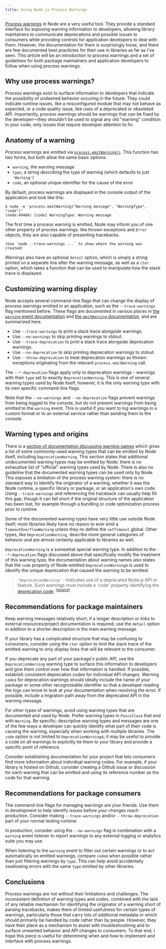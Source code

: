 ```yaml
---
title: Using Node.js Process Warnings
---
```

[Process warnings][process-warn] in Node are a very useful tool. They provide a standard interface for exposing warning information to developers, allowing library maintainers to communicate deprecations and possible issues to consumers while providing controls for application developers to deal with them. However, the documentation for them is surprisingly loose, and there are few documented best practictes for their use in libraries as far as I've seen. This article will be an introduction to process warnings and a set of guidelines for both package maintainers and application developers to follow when using process warnings.

## Why use process warnings?

Process warnings exist to surface information to developers that indicate the possibility of undesired behavior occuring in the future. They could indicate runtime issues, like a misconfigured module that may not behave as expected, or a code quality issue, like uses of a deprecated or obsoleted API. Importantly, process warnings should be warnings that can be fixed by the developer—they shouldn't be used to signal any old "warning" condition in your code, only issues that require developer attention to fix.

## Anatomy of a warning

Process warnings are emitted via [`process.emitWarning()`][process-emitWarning]. This function has two forms, but both allow the same basic options:

  - `warning`, the warning message
  - `type`, a string describing the type of warning (which defaults to just `'Warning'`)
  - `code`, an optional unique identifier for the cause of the error

By default, process warnings are displayed in the console output of the application and look like this:

    $ node -e 'process.emitWarning("Warning message", "WarningType", "code")'
    (node:49466) [code] WarningType: Warning message

The first time a process warning is emitted, Node may inform you of one other property of process warnings: like thrown exceptions and `Error` objects, they are also capable of presenting tracebacks.

    (Use `node --trace-warnings ...` to show where the warning was created)

Warnings also have an optional `detail` option, which is simply a string printed on a separate line after the warning message, as well as a `ctor` option, which takes a function that can be used to manipulate how the stack trace is displayed.

## Customizing warning display

Node accepts several command-line flags that can change the display of process warnings emitted in an application, such as the `--trace-warnings` flag mentioned before. These flags are documented in various places in [the `warning` event documentation][process-warn] and [the `emitWarning` documentation][process-emitWarning], and are summarized here.

  - Use `--trace-warnings` to print a stack trace alongside warnings.
  - Use `--no-warnings` to skip printing warnings to stdout.
  - Use `--trace-deprecation` to print a stack trace alongside deprecation warnings.
  - Use `--no-deprecation` to skip printing deprecation warnings to stdout.
  - Use `--throw-deprecation` to treat deprecation warnings as thrown exceptions originating from the relevant `process.emitWarning` call.

The `--*-deprecation` flags apply only to deprecation warnings - warnings with their `type` set to exactly `DeprecationWarning`. This is one of several warning types used by Node itself; however, it is the only warning type with its own specific command-line flags.

Note that the `--no-warnings` and `--no-deprecation` flags prevent warnings from being logged to the console, but do not prevent warnings from being emitted to the `warning` event. This is useful if you want to log warnings in a custom format or to an external service rather than sending them to the console.

## Warning types and origins

There is a [section of documentation discussing warning names][warning-names] which gives a list of some commonly-used warning types that can be emitted by Node itself, including `DeprecationWarning`. This section states that additional undocumented warning types may be emitted by Node; there is no exhaustive list of "official" warning types used by Node. There is also no guideline that the documented warning types can be used only by Node. This exposes a limitation of the process warning system: there is no standard way to identify the originator of a warning, whether it was the Node runtime, a specific library or package, or an application's own code. Using `--trace-warnings` and referencing the traceback can usually help fill this gap, though it can fall short if the original structure of the application has been lost, for example through a bundling or code optimization process prior to runtime.

Some of the documented warning types have very little use outside Node itself; most libraries likely have no reason to ever emit a `TimeoutOverflowWarning` unless they re-define the `setTimeout` global. Other types, like `DeprecationWarning`, describe more general categories of behavior and are almost certainly applicable to libraries as well.

`DeprecationWarning` is a somewhat special warning type. In addition to the `--*-deprecation` flags discussed above that specifically modify the treatment of this warning type, the documentation about warning names also states that the `code` property of Node-emitted `DeprecationWarning`s is used to identify the unique deprecation that caused the warning to be emitted:

> `'DeprecationWarning'` - Indicates use of a deprecated Node.js API or feature. Such warnings must include a 'code' property identifying the [deprecation code][deprecations]. <sup>[[source]][warning-names]</sup>

## Recommendations for package maintainers

Keep warning messages relatively short; if a longer description or links to external resources/project documentation is required, use the `detail` option in addition to a shorter description in the main warning message.

If your library has a complicated structure that may be confusing to consumers, consider using the `ctor` option to limit the stack trace of the emitted warning to only display lines that will be relevant to the consumer.

If you deprecate any part of your package's public API, use the `DeprecationWarning` warning type to surface this information to developers and give them control over how that information is handled. If possible, establish consistent deprecation codes for individual API changes. Warning `code`s for deprecation warnings should ideally include the name of your package or some other recognizeable identifier so that a developer reading the logs can know to look at your documentation when resolving the error. If possible, include a migration path away from the deprecated API in the warning message.

For other types of warnings, avoid using warning types that are documented and used by Node. Prefer warning types in `PascalCase` that end with `Warning`. Be specific; descriptive warning types and messages are one of the few ways a developer can quickly identify what part of their code is causing the warning, especially when working with multiple libraries. The `code` option is not limited to `DeprecationWarning`s; it may be useful to provide a code on all warnings to explicitly tie them to your library and provide a specific point of reference.

Consider establishing documentation for your project that lets consumers find more information about individual warning codes. For example, if your library is hosted on Github, consider creating a Github issue or discussion for each warning that can be emitted and using its reference number as the code for that warning.

## Recommendations for package consumers

The command-line flags for managing warnings are your friends. Use them in development to help identify issues before your changes reach production. Consider making `--trace-warnings` and/or `--throw-deprecation` part of your normal testing runtime.

In production, consider using the `--no-warnings` flag in combination with a `warning` event listener to report warnings to any external logging or analytics suite you may use.

When listening to the `warning` event to filter out certain warnings or to act automatically on emitted warnings, compare `code`s when possible rather than just filtering warnings by `type`. This can help avoid accidentally swallowing errors with the same `type` emitted by other libraries.

## Conclusions

Process warnings are not without their limitations and challenges. The inconsistent definition of warning types and codes, combined with the lack of any reliable mechanism for identifying the originator of a warning short of parsing tracebacks, makes them of limited usefulness for certain types of warnings, particularly those that carry lots of additional metadata or which should primarily be handled by code rather than by people. However, they have their place as a mechanism to assist with troubleshootinng and to surface unwanted behavior and API changes to consumers. To that end, I hope this piece is useful for determining when and how to implement and interface with process warnings.

[deprecations]: https://nodejs.org/docs/latest-v16.x/api/deprecations.html
[process-warn]: https://nodejs.org/docs/latest-v16.x/api/process.html#process_event_warning
[process-emitWarning]: https://nodejs.org/docs/latest-v16.x/api/process.html#process_process_emitwarning_warning_type_code_ctor
[warning-names]: https://nodejs.org/docs/latest-v16.x/api/process.html#nodejs-warning-names
